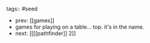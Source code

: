 tags:: #seed
- prev: [[games]]
- games for playing on a table... top. it's in the name.
- next: [[[[pathfinder]] 2]]